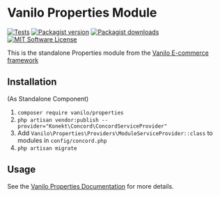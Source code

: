 # Vanilo Properties Module

[![Tests](https://img.shields.io/github/actions/workflow/status/vanilophp/properties/tests.yml?branch=master&style=flat-square)](https://github.com/vanilophp/properties/actions?query=workflow%3Atests)
[![Packagist version](https://img.shields.io/packagist/v/vanilo/properties.svg?style=flat-square)](https://packagist.org/packages/vanilo/properties)
[![Packagist downloads](https://img.shields.io/packagist/dt/vanilo/properties.svg?style=flat-square)](https://packagist.org/packages/vanilo/properties)
[![MIT Software License](https://img.shields.io/badge/license-MIT-blue.svg?style=flat-square)](LICENSE.md)

This is the standalone Properties module from the [Vanilo E-commerce framework](https://vanilo.io)

## Installation

(As Standalone Component)

1. `composer require vanilo/properties`
2. `php artisan vendor:publish --provider="Konekt\Concord\ConcordServiceProvider"`
3. Add `Vanilo\Properties\Providers\ModuleServiceProvider::class` to modules in `config/concord.php`
4. `php artisan migrate`

## Usage

See the [Vanilo Properties Documentation](https://vanilo.io/docs/master/properties) for more details.
